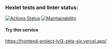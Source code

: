 ### Hexlet tests and linter status:
[![Actions Status](https://github.com/fedotovarita/frontend-project-lvl3/workflows/hexlet-check/badge.svg)](https://github.com/fedotovarita/frontend-project-lvl3/actions)
[![Maintainability](https://api.codeclimate.com/v1/badges/7480536a43155ccde3bf/maintainability)](https://codeclimate.com/github/fedotovarita/frontend-project-lvl3/maintainability)

#### Try this service
https://frontend-project-lvl3-zeta-six.vercel.app/